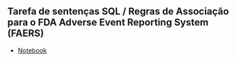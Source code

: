 ## Tarefa de sentenças SQL / Regras de Associação para o FDA Adverse Event Reporting System (FAERS)

* [Notebook](https://github.com/MatheusBulhoes/MC536/blob/master/lab05/notebook.ipynb)
